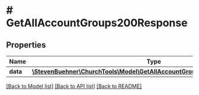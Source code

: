 # # GetAllAccountGroups200Response

## Properties

Name | Type | Description | Notes
------------ | ------------- | ------------- | -------------
**data** | [**\StevenBuehner\ChurchTools\Model\GetAllAccountGroups200ResponseDataInner[]**](GetAllAccountGroups200ResponseDataInner.md) |  | [optional]

[[Back to Model list]](../../README.md#models) [[Back to API list]](../../README.md#endpoints) [[Back to README]](../../README.md)

